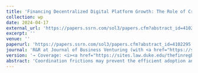 ```yaml
---
title: 'Financing Decentralized Digital Platform Growth: The Role of Crypto Funds in Blockchain-based Startups'
collection: wp
date: 2024-04-17
external_url: 'https://papers.ssrn.com/sol3/papers.cfm?abstract_id=4102295'
excerpt: ''
venue: ''
paperurl: 'https://papers.ssrn.com/sol3/papers.cfm?abstract_id=4102295'
journal: 'R&R at Journal of Business Venturing (with <a href="https://scholar.google.com/citations?user=rH8ShgoAAAAJ&hl=en&oi=ao">D. Cumming</a>, N. Dombrowski, <a href="https://www.bwl.uni-hamburg.de/finance/team/drobetz.html">W. Drobetz</a>)'
version: '→ Coverage: <i><a href="https://sites.law.duke.edu/thefinregblog/2022/05/31/decentralized-finance-crypto-funds-and-value-creation-in-tokenized-firms/">Duke Law School FinReg Blog</a></i>, <i><a href="https://clsbluesky.law.columbia.edu/2022/05/31/decentralized-finance-crypto-funds-and-value-creation-in-tokenized-firms/">Columbia Law School BlueSky Blog</a></i>'
abstract: 'Coordination frictions may prevent the efficient adoption and governance of digital platforms. We document that crypto funds (CFs) create value, inter alia, by smoothing such frictions on blockchain-based decentralized digital platforms (DDPs). CF-backed DDPs obtain higher valuations in the primary market (i.e., in initial coin offerings, ICOs), outperform their peers post ICO, and benefit from token price appreciation around CF investment disclosure in the secondary market. In line with our theory, primary transaction data from the Ethereum ledger shows that the valuations of DDPs with meager adoption and relative centralization benefit more from CF backing. Moreover, the positive valuation and performance effects for CF-backed DDPs are higher for CFs with more central investor networks. '
---
```

